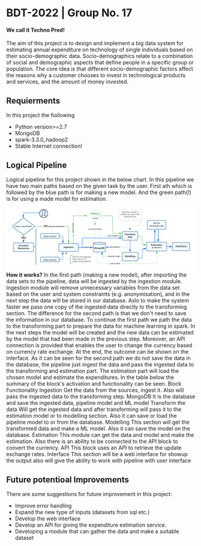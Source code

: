 # BDT-2022 | Group No. 17
#### We call it Techno Pred!
The aim of this project is to design and implement a big data system for estimating annual expenditure on technology of single individuals based on their socio-demographic data. Socio-demographics relate to a combination of social and demographic aspects that define people in a specific group or population. The core idea is that different socio-demographic factors affect the reasons why a customer chooses to invest in technological products and services, and the amount of money invested.
## Requierments
In this project the fiollowing
- Python version>=2.7
- MongoDB
- spark-3.3.0_hadoop2
- Stable Internet connection!


## Logical Pipeline
Logical pipeline for this project shown in the below chart. In this pipeline we have two main paths based on the given task by the user. First ath which is followed by the blue path is for making a new model. And the green path(!) is for using a made model for estimation.
![pipeline](./Charts/pipeline.png)
**How it works?**
In the first path (making a new model), after importing the data sets to the pipeline, data will be ingested by the ingestion module. Ingestion module will remove unnecessary variables from the data set based on the user and system constraints (e.g. anonymisation), and in the next step the data will be stored in our database. Aslo to make the system faster we pass one copy of the ingested data directly to the transforming section. The difference for the second path is that we don't need to save the information in our database. To continue the first path we path the data to the transforming part to prepare the data for machine learning in spark. In the next steps the model will be created and the new data can be estimated by the model that had been made in the previous step. Moreover, an API connection is provided that enables the user to change the currency based on currency rate exchange. At the end, the outcome can be shown on the interface.
As it can be seen for the second path we do not save the data in the database, the pipeline just ingest the data and pass the ingested data to the transforming and estimation part. The estimation part will load the chosen model and estimate the expenditures.
In the table below the summary of the block's activation and functionality can be seen.
Block 
Functionality
Ingestion
Get the data from the sources, ingest it. Also will pass the ingested data to the transforming step.
MongoDB
It is the database and save the ingested data, pipeline model and ML model
Transform the data
Will get the ingested data and after transforming will pass it to the estimation model or to modelling section. Also it can save or load the pipeline model to or from the database.
Modelling
This section will get the transformed data and make a ML model. Also it can save the model on the database.
Estimation
This module can get the data and model and make the estimation. Also there is an ability to be connected to the API block to convert the currency.
API
This block uses an API to retrieve the update exchange rates.
Interface
This section will be a web interface for showup the output also will give the ability to work with pipeline with user interface




## Future potentioal Improvements
There are some suggestions for future improvement in this project:
- Improve error handling
- Expand the new type of inputs (datasets from sql etc.)
- Develop the web interface
- Develop an API for giving the expenditure estimation service.
- Developing a module that can gather the data and make a suitable dataset

